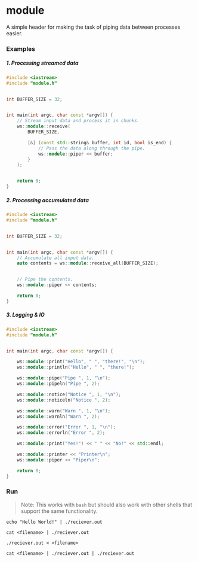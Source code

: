 # module
A simple header for making the task of piping data between processes easier.

### Examples

##### 1. Processing streamed data

```cpp
#include <iostream>
#include "module.h"


int BUFFER_SIZE = 32;


int main(int argc, char const *argv[]) {
    // Stream input data and process it in chunks.
    ws::module::receive(
        BUFFER_SIZE,

        [&] (const std::string& buffer, int id, bool is_end) {
            // Pass the data along through the pipe.
            ws::module::piper << buffer;
        }
    );


    return 0;
}
```

##### 2. Processing accumulated data

```cpp
#include <iostream>
#include "module.h"


int BUFFER_SIZE = 32;


int main(int argc, char const *argv[]) {
    // Accumulate all input data.
    auto contents = ws::module::receive_all(BUFFER_SIZE);


    // Pipe the contents.
    ws::module::piper << contents;

    return 0;
}
```

##### 3. Logging & IO
```cpp
#include <iostream>
#include "module.h"


int main(int argc, char const *argv[]) {

    ws::module::print("Hello", " ", "there!", "\n");
    ws::module::println("Hello", " ", "there!");

    ws::module::pipe("Pipe ", 1, "\n");
    ws::module::pipeln("Pipe ", 2);

    ws::module::notice("Notice ", 1, "\n");
    ws::module::noticeln("Notice ", 2);

    ws::module::warn("Warn ", 1, "\n");
    ws::module::warnln("Warn ", 2);

    ws::module::error("Error ", 1, "\n");
    ws::module::errorln("Error ", 2);

    ws::module::print("Yes!") << " " << "No!" << std::endl;

    ws::module::printer << "Printer\n";
    ws::module::piper << "Piper\n";

    return 0;
}
```

### Run

> Note: This works with `bash` but should also work with other shells that support the same functionality.

`echo "Hello World!" | ./reciever.out`

`cat <filename> | ./reciever.out`

`./reciever.out < <filename>`

`cat <filename> | ./reciever.out | ./reciever.out`
